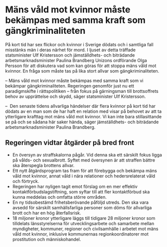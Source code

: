 # Mäns våld mot kvinnor måste bekämpas med samma kraft som gängkriminaliteten

På kort tid har sex flickor och kvinnor i Sverige dödats och i samtliga fall misstänks män i deras närhet för mord. I ljuset av detta träffade statsminister Ulf Kristersson och jämställdhets\- och biträdande arbetsmarknadsminister Paulina Brandberg Unizons ordförande Olga Persson för att diskutera vad som kan göras för att stoppa mäns våld mot kvinnor. En fråga som måste tas på lika stort allvar som gängkriminaliteten.


– Mäns våld mot kvinnor måste bekämpas med samma kraft som vi bekämpar gängkriminaliteten. Regeringen genomför just nu ett paradigmskifte i rättspolitiken – från fokus på gärningsman till brottsoffrets behov av upprättelse och skydd, säger statsminister Ulf Kristersson.

–  Den senaste tidens allvarliga händelser där flera kvinnor på kort tid har dödats av en man som de har haft en relation med visar på behovet av att ta ytterligare krafttag mot mäns våld mot kvinnor. Vi kan inte bara stillasittande se på och se sådana här saker hända, säger jämställdhets\- och biträdande arbetsmarknadsminister Paulina Brandberg.

## Regeringen vidtar åtgärder på bred front

* En översyn av straffskalorna pågår. Vid denna ska ett särskilt fokus ligga på vålds\- och sexualbrott. Syftet med översynen är att straffen bättre ska återspegla brottens allvar.
* Ett nytt åtgärdsprogram tas fram för att förebygga och bekämpa mäns våld mot kvinnor, annat våld i nära relationer och hedersrelaterat våld och förtryck.
* Regeringen har nyligen tagit emot förslag om en mer effektiv kontaktförbudslagstiftning, som syftar till att fler kontaktförbud ska kunna meddelas och omfatta större områden.
* En ny tidsobestämd frihetsberövande påföljd utreds. Den ska vara avsedd för särskilt samhällsfarliga personer som döms för allvarliga brott och har en hög återfallsrisk.
* 18 miljoner kronor ytterligare läggs till tidigare 28 miljoner kronor som tilldelats länsstyrelserna för utvecklingsarbete och samarbete mellan myndigheter, kommuner, regioner och civilsamhälle i arbetet mot mäns våld mot kvinnor, inklusive kommunernas regionkoordinatorer mot prostitution och människohandel.
